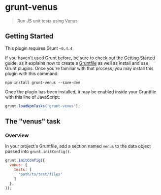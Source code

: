 # grunt-venus

> Run JS unit tests using Venus

## Getting Started
This plugin requires Grunt `~0.4.4`

If you haven't used [Grunt](http://gruntjs.com/) before, be sure to check out the [Getting Started](http://gruntjs.com/getting-started) guide, as it explains how to create a [Gruntfile](http://gruntjs.com/sample-gruntfile) as well as install and use Grunt plugins. Once you're familiar with that process, you may install this plugin with this command:

```shell
npm install grunt-venus --save-dev
```

Once the plugin has been installed, it may be enabled inside your Gruntfile with this line of JavaScript:

```js
grunt.loadNpmTasks('grunt-venus');
```

## The "venus" task

### Overview
In your project's Gruntfile, add a section named `venus` to the data object passed into `grunt.initConfig()`.

```js
grunt.initConfig({
  venus: {
    tests: [
      'path/to/test/files'
    ]
  },
});
```
